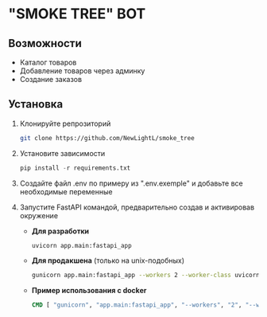 # "SMOKE TREE" BOT

## Возможности

- Каталог товаров
- Добавление товаров через админку
- Создание заказов

## Установка

1. Клонируйте репрозиторий

   ```bash
   git clone https://github.com/NewLightL/smoke_tree
   ```

2. Установите зависимости

   ```python
   pip install -r requirements.txt
   ```

3. Создайте файл .env по примеру из ".env.exemple" и добавьте все необходимые переменные

4. Запустите FastAPI командой, предварительно создав и активировав окружение

   - **Для разработки**

     ```bash
     uvicorn app.main:fastapi_app
     ```

   - **Для продакшена** (только на unix-подобных)

     ```bash
     gunicorn app.main:fastapi_app --workers 2 --worker-class uvicorn.workers.UvicornWorker --bind=0.0.0.0:8000 --timeout 120
     ```

   - **Пример использования с docker**

     ```dockerfile
     CMD [ "gunicorn", "app.main:fastapi_app", "--workers", "2", "--worker-class", "uvicorn.workers.UvicornWorker", "--bind=0.0.0.0:8000", "--timeout", "120" ]
     ```
